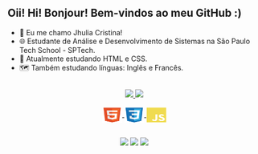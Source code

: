 ## Oii! Hi! Bonjour! Bem-vindos ao meu GitHub :)

- 👤 Eu me chamo Jhulia Cristina!
- 🌐 Estudante de Análise e Desenvolvimento de Sistemas na São Paulo Tech School - SPTech.
- 📓 Atualmente estudando HTML e CSS.
- 🗺️ Também estudando línguas: Inglês e Francês.

##

<div align="center">
<a href="https://github.com/jhulia-cristina">
<img heigth="160em" src="https://github-readme-stats.vercel.app/api?username=jhulia-cristina&count_private=true&show_icons=true&theme=radical&include_all_commits"/>
<img heigth="160em" src="https://github-readme-stats.vercel.app/api/top-langs/?username=jhulia-cristina&langs_count=3&layout=compact&hide_progress=false&theme=radical"/>
</div>
<div align="center"style="display: inline_block"><br>
  <img align="center" alt="Jhulia-HTML" height="30" width="40" src="https://raw.githubusercontent.com/devicons/devicon/master/icons/html5/html5-original.svg">
  <img align="center" alt="Jhulia-CSS" height="30" width="40" src="https://raw.githubusercontent.com/devicons/devicon/master/icons/css3/css3-original.svg">
  <img align="center" alt="Jhulia-Js" height="30" width="40" src="https://raw.githubusercontent.com/devicons/devicon/master/icons/javascript/javascript-plain.svg">
</div>

##

<div align="center"> 
  <a href="https://instagram.com/cybzrgothic" target="_blank"><img src="https://img.shields.io/badge/-Instagram-%23E4405F?style=for-the-badge&logo=instagram&logoColor=white" target="_blank"></a>
  <a href = "mailto:jhulias195@gmail.com"><img src="https://img.shields.io/badge/-Gmail-%23333?style=for-the-badge&logo=gmail&logoColor=white" target="_blank"></a>
  <a href="https://www.linkedin.com/in/jhulia-silva-93154622a/" target="_blank"><img src="https://img.shields.io/badge/-LinkedIn-%230077B5?style=for-the-badge&logo=linkedin&logoColor=white" target="_blank"></a>
</div>


